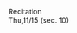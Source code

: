 
<div class="recitation">
<div class="column_date">
<p markdown="block">
Recitation  <br>
Thu,11/15 (sec. 10)
</p>
</div>

<div class="column_recitation">
<p markdown="block">



</p>
</div>

</div>
